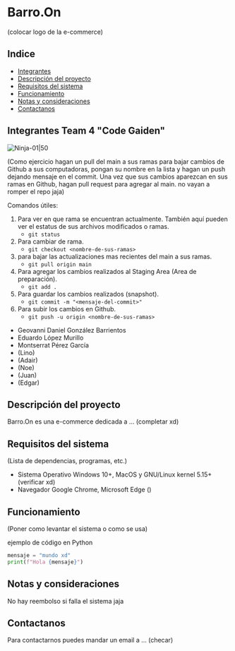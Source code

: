 # Barro.On
(colocar logo de la e-commerce)

## Indice
- [Integrantes](#integrantes-team-4-code-gaiden)
- [Descripción del proyecto](#descripción-del-proyecto)
- [Requisitos del sistema](#requisitos-del-sistema)
- [Funcionamiento](#funcionamiento)
- [Notas y consideraciones](#notas-y-consideraciones)
- [Contactanos](#contactanos)


## Integrantes Team 4 "Code Gaiden"
![Ninja-01|50](https://github.com/Daniel-GB0319/proyecto-ch39/assets/83619266/003f3b5f-9c20-4c2a-b13c-8ebba2910f5b)


(Como ejercicio hagan un pull del main a sus ramas para bajar cambios de Github a sus computadoras, pongan su nombre en la lista
 y hagan un push dejando mensaje en el commit. Una vez que sus cambios aparezcan en sus ramas en Github, hagan pull request para agregar al
 main. no vayan a romper el repo jaja)

Comandos útiles:
1. Para ver en que rama se encuentran actualmente. También aquí pueden ver el estatus de sus archivos modificados o ramas. 
    - ``` git status ```
2. Para cambiar de rama.
    - ```git checkout <nombre-de-sus-ramas>``` 
3. para bajar las actualizaciones mas recientes del main a sus ramas.
    - ```git pull origin main``` 
4. Para agregar los cambios realizados al Staging Area (Area de preparación).
    - ```git add .``` 
5. Para guardar los cambios realizados (snapshot).
    - ```git commit -m "<mensaje-del-commit>"``` 
6. Para subir los cambios en Github.
    - ```git push -u origin <nombre-de-sus-ramas>```     


- Geovanni Daniel González Barrientos     
- Eduardo López Murillo
- Montserrat Pérez García
- (Lino)
- (Adair)
- (Noe)
- (Juan)
- (Edgar)


## Descripción del proyecto
Barro.On es una e-commerce dedicada a ... (completar xd) 

## Requisitos del sistema
(Lista de dependencias, programas, etc.)
- Sistema Operativo Windows 10+, MacOS y GNU/Linux kernel 5.15+ (verificar xd)
- Navegador Google Chrome, Microsoft Edge ()

## Funcionamiento
 (Poner como levantar el sistema o como se usa)

ejemplo de código en Python 
```python
mensaje = "mundo xd"
print(f"Hola {mensaje}")
```

## Notas y consideraciones 
No hay reembolso si falla el sistema jaja

## Contactanos
Para contactarnos puedes mandar un email a ... (checar)

